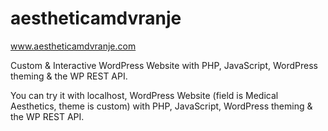 # aestheticamdvranje
www.aestheticamdvranje.com

Custom & Interactive WordPress Website
with PHP, JavaScript, WordPress theming & the WP REST API.

You can try it with localhost, WordPress Website (field is Medical Aesthetics, theme is custom)
with PHP, JavaScript, WordPress theming & the WP REST API.
